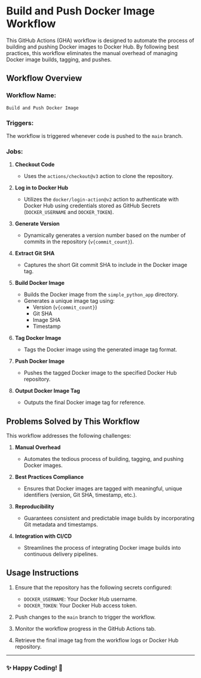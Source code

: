 # Build and Push Docker Image Workflow

This GitHub Actions (GHA) workflow is designed to automate the process of building and pushing Docker images to Docker Hub. By following best practices, this workflow eliminates the manual overhead of managing Docker image builds, tagging, and pushes.

## Workflow Overview

### **Workflow Name:**
`Build and Push Docker Image`

### **Triggers:**
The workflow is triggered whenever code is pushed to the `main` branch.

### **Jobs:**
1. **Checkout Code**
   - Uses the `actions/checkout@v3` action to clone the repository.

2. **Log in to Docker Hub**
   - Utilizes the `docker/login-action@v2` action to authenticate with Docker Hub using credentials stored as GitHub Secrets (`DOCKER_USERNAME` and `DOCKER_TOKEN`).

3. **Generate Version**
   - Dynamically generates a version number based on the number of commits in the repository (`v{commit_count}`).

4. **Extract Git SHA**
   - Captures the short Git commit SHA to include in the Docker image tag.

5. **Build Docker Image**
   - Builds the Docker image from the `simple_python_app` directory.
   - Generates a unique image tag using:
     - Version (`v{commit_count}`)
     - Git SHA
     - Image SHA
     - Timestamp

6. **Tag Docker Image**
   - Tags the Docker image using the generated image tag format.

7. **Push Docker Image**
   - Pushes the tagged Docker image to the specified Docker Hub repository.

8. **Output Docker Image Tag**
   - Outputs the final Docker image tag for reference.

## Problems Solved by This Workflow

This workflow addresses the following challenges:

1. **Manual Overhead**
   - Automates the tedious process of building, tagging, and pushing Docker images.

2. **Best Practices Compliance**
   - Ensures that Docker images are tagged with meaningful, unique identifiers (version, Git SHA, timestamp, etc.).

3. **Reproducibility**
   - Guarantees consistent and predictable image builds by incorporating Git metadata and timestamps.

4. **Integration with CI/CD**
   - Streamlines the process of integrating Docker image builds into continuous delivery pipelines.

## Usage Instructions

1. Ensure that the repository has the following secrets configured:
   - `DOCKER_USERNAME`: Your Docker Hub username.
   - `DOCKER_TOKEN`: Your Docker Hub access token.

2. Push changes to the `main` branch to trigger the workflow.

3. Monitor the workflow progress in the GitHub Actions tab.

4. Retrieve the final image tag from the workflow logs or Docker Hub repository.

---

### ✨ **Happy Coding!** 🚀
